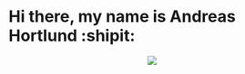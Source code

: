 # Hi there, my name is Andreas Hortlund :shipit:

<p align="center">
  <a href="https://skillicons.dev">
    <img src="https://skillicons.dev/icons?i=perl,git,mysql,kubernetes,docker,c,neovim,linux,go" />
  </a>
</p>

<!--
**Hortlund/hortlund** is a ✨ _special_ ✨ repository because its `README.md` (this file) appears on your GitHub profile.

Here are some ideas to get you started:

- 🔭 I’m currently working on ...
- 🌱 I’m currently learning ...
- 👯 I’m looking to collaborate on ...
- 🤔 I’m looking for help with ...
- 💬 Ask me about ...
- 📫 How to reach me: ...
- 😄 Pronouns: ...
- ⚡ Fun fact: ...
-->
